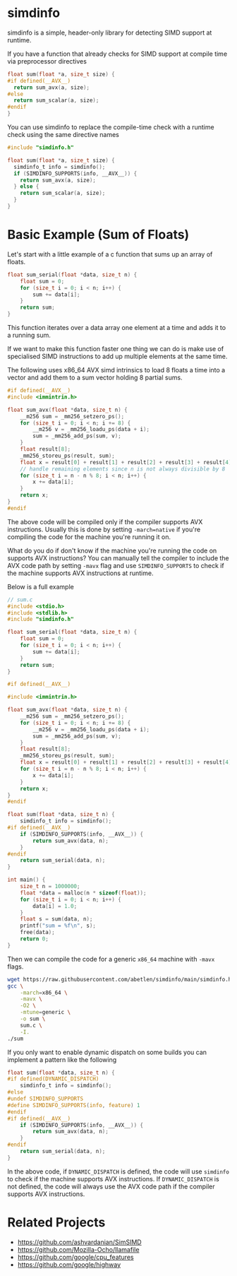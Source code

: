 # simdinfo

simdinfo is a simple, header-only library for detecting SIMD support at runtime.

If you have a function that already checks for SIMD support at compile time via preprocessor directives

```c
float sum(float *a, size_t size) {
#if defined(__AVX__)
  return sum_avx(a, size);
#else
  return sum_scalar(a, size);
#endif
}
```

You can use simdinfo to replace the compile-time check with a runtime check using the same directive names

```c
#include "simdinfo.h"

float sum(float *a, size_t size) {
  simdinfo_t info = simdinfo();
  if (SIMDINFO_SUPPORTS(info, __AVX__)) {
    return sum_avx(a, size);
  } else {
    return sum_scalar(a, size);
  }
}
```

# Basic Example (Sum of Floats)

Let's start with a little example of a c function that sums up an array of floats.

```c
float sum_serial(float *data, size_t n) {
    float sum = 0;
    for (size_t i = 0; i < n; i++) {
        sum += data[i];
    }
    return sum;
}
```

This function iterates over a data array one element at a time and adds it to a running sum.

If we want to make this function faster one thing we can do is make use of specialised SIMD instructions to add up multiple elements at the same time.

The following uses x86_64 AVX simd intrinsics to load 8 floats a time into a vector and add them to a sum vector holding 8 partial sums.

```c
#if defined(__AVX__)
#include <immintrin.h>

float sum_avx(float *data, size_t n) {
    __m256 sum = _mm256_setzero_ps();
    for (size_t i = 0; i < n; i += 8) {
        __m256 v = _mm256_loadu_ps(data + i);
        sum = _mm256_add_ps(sum, v);
    }
    float result[8];
    _mm256_storeu_ps(result, sum);
    float x = result[0] + result[1] + result[2] + result[3] + result[4] + result[5] + result[6] + result[7];
    // handle remaining elements since n is not always divisible by 8
    for (size_t i = n - n % 8; i < n; i++) {
        x += data[i];
    }
    return x;
}
#endif
```

The above code will be compiled only if the compiler supports AVX instructions. Usually this is done by setting `-march=native` if you're compiling the code for the machine you're running it on.

What do you do if don't know if the machine you're running the code on supports AVX instructions? You can manually tell the compiler to include the AVX code path by setting `-mavx` flag and use `SIMDINFO_SUPPORTS` to check if the machine supports AVX instructions at runtime.

Below is a full example

```c
// sum.c
#include <stdio.h>
#include <stdlib.h>
#include "simdinfo.h"

float sum_serial(float *data, size_t n) {
    float sum = 0;
    for (size_t i = 0; i < n; i++) {
        sum += data[i];
    }
    return sum;
}

#if defined(__AVX__)

#include <immintrin.h>

float sum_avx(float *data, size_t n) {
    __m256 sum = _mm256_setzero_ps();
    for (size_t i = 0; i < n; i += 8) {
        __m256 v = _mm256_loadu_ps(data + i);
        sum = _mm256_add_ps(sum, v);
    }
    float result[8];
    _mm256_storeu_ps(result, sum);
    float x = result[0] + result[1] + result[2] + result[3] + result[4] + result[5] + result[6] + result[7];
    for (size_t i = n - n % 8; i < n; i++) {
        x += data[i];
    }
    return x;
}
#endif

float sum(float *data, size_t n) {
    simdinfo_t info = simdinfo();
#if defined(__AVX__)
    if (SIMDINFO_SUPPORTS(info, __AVX__)) {
        return sum_avx(data, n);
    }
#endif
    return sum_serial(data, n);
}

int main() {
    size_t n = 1000000;
    float *data = malloc(n * sizeof(float));
    for (size_t i = 0; i < n; i++) {
        data[i] = 1.0;
    }
    float s = sum(data, n);
    printf("sum = %f\n", s);
    free(data);
    return 0;
}
```

Then we can compile the code for a generic `x86_64` machine with `-mavx` flags.

```bash
wget https://raw.githubusercontent.com/abetlen/simdinfo/main/simdinfo.h
gcc \
    -march=x86_64 \
    -mavx \
    -O2 \
    -mtune=generic \
    -o sum \
    sum.c \
    -I.
./sum
```

If you only want to enable dynamic dispatch on some builds you can implement a pattern like the following

```c
float sum(float *data, size_t n) {
#if defined(DYNAMIC_DISPATCH)
    simdinfo_t info = simdinfo();
#else
#undef SIMDINFO_SUPPORTS
#define SIMDINFO_SUPPORTS(info, feature) 1
#endif
#if defined(__AVX__)
    if (SIMDINFO_SUPPORTS(info, __AVX__)) {
        return sum_avx(data, n);
    }
#endif
    return sum_serial(data, n);
}
```

In the above code, if `DYNAMIC_DISPATCH` is defined, the code will use `simdinfo` to check if the machine supports AVX instructions. If `DYNAMIC_DISPATCH` is not defined, the code will always use the AVX code path if the compiler supports AVX instructions.

# Related Projects

- https://github.com/ashvardanian/SimSIMD
- https://github.com/Mozilla-Ocho/llamafile
- https://github.com/google/cpu_features
- https://github.com/google/highway
